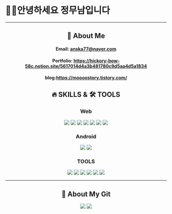 # 🙋‍♂️안녕하세요 정무남입니다

<hr>

<div align='center'>

## 🧐 About Me
#### Email: anska77@naver.com
#### Portfolio: https://hickory-bow-58c.notion.site/5617014d4a3b481780c9d5aa4d5a1834
#### blog:https://moooostory.tistory.com/
## 🔥 SKILLS & 🛠 TOOLS

### Web
<img src="https://img.shields.io/badge/-Python-3776AB?style=flat&logo=Python&logoColor=white"/> <img src="https://img.shields.io/badge/-Django-092E20?style=flat&logo=Django&logoColor=white"/> <img src="https://img.shields.io/badge/-HTML-E34F26?style=flat&logo=HTML5&logoColor=white"/> <img src="https://img.shields.io/badge/-CSS-1572B6?style=flat&logo=CSS3&logoColor=white"/> <img src="https://img.shields.io/badge/-JavaScript-F7DF1E?style=flat&logo=JavaScript&logoColor=white"/> <img src="https://img.shields.io/badge/-Vue.js-4FC08D?style=flat&logo=Vue.js&logoColor=white"/> <img src="https://img.shields.io/badge/-React.js-61DAFB?style=flat&logo=React&logoColor=white"/>

### Android
<img src="https://img.shields.io/badge/-kotlin-7F52FF?style=flat&logo=kotlin&logoColor=white"/> <img src="https://img.shields.io/badge/-Android Studio-3DDC84?style=flat&logo=Android Studio&logoColor=white"/> 


### TOOLS
<img src="https://img.shields.io/badge/-Jira-0052CC?style=flat&logo=Jira&logoColor=white"/>  <img src="https://img.shields.io/badge/-GitLab-FC6D26?style=flat&logo=GitLab&logoColor=white"/> <img src="https://img.shields.io/badge/-GitHub-181717?style=flat&logo=GitHub&logoColor=white"/> <img src="https://img.shields.io/badge/-Notion-000000?style=flat&logo=Notion&logoColor=white"/>  <img src="https://img.shields.io/badge/-Figma-F24E1E?style=flat&logo=Figma&logoColor=white"/>
 <img src="https://img.shields.io/badge/-VScode-007ACC?style=flat&logo=visualstudiocode&logoColor=white"/>

<hr>

## 📜 About My Git
<img src="https://github-readme-stats.vercel.app/api/top-langs/?username=moooonam&layout=compact&theme=tokyonight"> 	<img src="https://github-readme-stats.vercel.app/api?username=moooonam&show_icons=true&theme=tokyonight">
</div>
